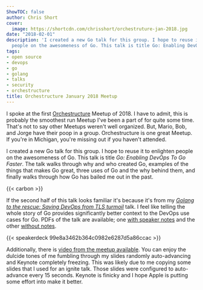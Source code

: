```yaml
---
ShowTOC: false
author: Chris Short
cover:
  image: https://shortcdn.com/chrisshort/orchestruture-jan-2018.jpg
date: "2018-02-01"
description: 'I created a new Go talk for this group. I hope to reuse it to enlighten
  people on the awesomeness of Go. This talk is title Go: Enabling DevOps To Go Faster.'
tags:
- open source
- devops
- go
- golang
- talks
- security
- orchestructure
title: Orchestructure January 2018 Meetup
---
```


I spoke at the first [Orchestructure](https://www.meetup.com/orchestructure/events/246812066/) Meetup of 2018. I have to admit, this is probably the smoothest run Meetup I've been a part of for quite some time. That's not to say other Meetups weren't well organized. But, Mario, Bob, and Jorge have their poop in a group. Orchestructure is one great Meetup. If you're in Michigan, you're missing out if you haven't attended.


I created a new Go talk for this group. I hope to reuse it to enlighten people on the awesomeness of Go. This talk is title *Go: Enabling DevOps To Go Faster*. The talk walks through why and who created Go, examples of the things that makes Go great, three uses of Go and the why behind them, and finally walks through how Go has bailed me out in the past.

{{< carbon >}}

If the second half of this talk looks familiar it's because it's from my [*Golang to the rescue: Saving DevOps from TLS turmoil*](/video/gophercon-2017-lightning-talk/) talk. I feel like telling the whole story of Go provides significantly better context to the DevOps use cases for Go. PDFs of the talk are available; one [with speaker notes](https://shortcdn.com/chrisshort/Go-Enabling-DevOps-to-Go-Faster-Notes.pdf) and the other [without notes](https://shortcdn.com/chrisshort/Go-Enabling-DevOps-to-Go-Faster.pdf).

{{< speakerdeck 99e8a3462b364c0982e6287d5a86ccac >}}

Additionally, there is [video from the meetup available](https://youtu.be/fC_fmN5tXkQ). You can enjoy the dulcide tones of me fumbling through my slides randomly auto-advancing and Keynote completely freezing. This was likely due to me copying some slides that I used for an ignite talk. Those slides were configured to auto-advance every 15 seconds. Keynote is finicky and I hope Apple is putting some effort into make it better.
